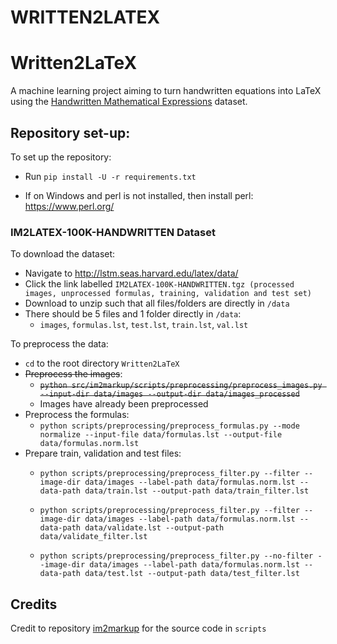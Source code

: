 # WRITTEN2LATEX
# Written2LaTeX
A machine learning project aiming to turn handwritten equations into LaTeX using the [Handwritten Mathematical Expressions](https://www.kaggle.com/rtatman/handwritten-mathematical-expressions) dataset.

## Repository set-up:

To set up the repository:
- Run `pip install -U -r requirements.txt`

- If on Windows and perl is not installed, then install perl: https://www.perl.org/


### IM2LATEX-100K-HANDWRITTEN Dataset

To download the dataset:
 - Navigate to http://lstm.seas.harvard.edu/latex/data/
 - Click the link labelled `IM2LATEX-100K-HANDWRITTEN.tgz (processed images, unprocessed formulas, training, validation and test set)`
 - Download to unzip such that all files/folders are directly in `/data`
- There should be 5 files and 1 folder directly in `/data`:
    -  `images`, `formulas.lst`, `test.lst`, `train.lst`, `val.lst`

To preprocess the data:
 - `cd` to the root directory `Written2LaTeX`
 - ~~Preprocess the images~~:
    - ~~`python src/im2markup/scripts/preprocessing/preprocess_images.py --input-dir data/images --output-dir data/images_processed`~~
    - Images have already been preprocessed
 - Preprocess the formulas:
    - `python scripts/preprocessing/preprocess_formulas.py --mode normalize --input-file data/formulas.lst --output-file data/formulas.norm.lst`
 - Prepare train, validation and test files:
    - `python scripts/preprocessing/preprocess_filter.py --filter --image-dir data/images --label-path data/formulas.norm.lst --data-path data/train.lst --output-path data/train_filter.lst`

    - `python scripts/preprocessing/preprocess_filter.py --filter --image-dir data/images --label-path data/formulas.norm.lst --data-path data/validate.lst --output-path data/validate_filter.lst`

    - `python scripts/preprocessing/preprocess_filter.py --no-filter --image-dir data/images --label-path data/formulas.norm.lst --data-path data/test.lst --output-path data/test_filter.lst`


## Credits
Credit to repository [im2markup](https://github.com/harvardnlp/im2markup) for the source code in `scripts`